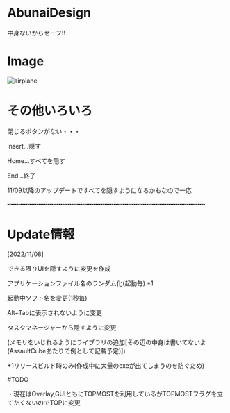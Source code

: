 # AbunaiDesign
中身ないからセーフ!!

# Image
![airplane](https://cdn.discordapp.com/attachments/1033973059171930162/1039456742528008222/image.png)


# その他いろいろ

閉じるボタンがない・・・

insert...隠す

Home...すべてを隠す

End...終了

11/09以降のアップデートですべてを隠すようになるかもなので一応

╍╍╍╍╍╍╍╍╍╍╍╍╍╍╍╍╍╍╍╍╍╍╍╍╍╍╍╍╍╍╍╍╍╍╍╍╍╍╍╍╍╍╍╍╍╍╍╍╍╍╍╍╍╍
# Update情報

[2022/11/08]

できる限りUIを隠すように変更を作成

アプリケーションファイル名のランダム化(起動毎) *1

起動中ソフト名を変更(1秒毎)

Alt+Tabに表示されないように変更

タスクマネージャーから隠すように変更

(メモリをいじれるようにライブラリの追加[その辺の中身は書いてないよ(AssaultCubeあたりで例として記載予定)])

*1リリースビルド時のみ(作成中に大量のexeが出てしまうのを防ぐため)

#TODO

・現在はOverlay,GUIともにTOPMOSTを利用しているがTOPMOSTフラグを立てたくないのでTOPに変更
